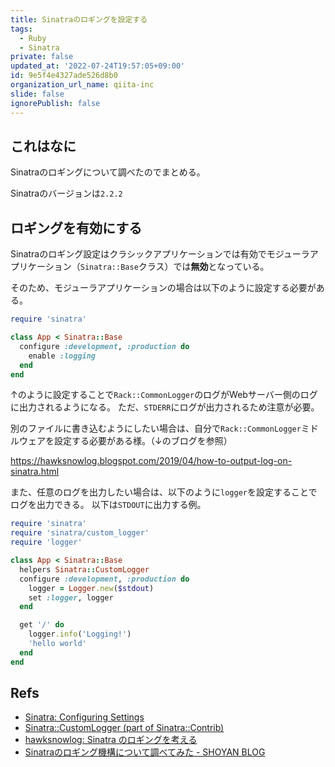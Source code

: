 ```yaml
---
title: Sinatraのロギングを設定する
tags:
  - Ruby
  - Sinatra
private: false
updated_at: '2022-07-24T19:57:05+09:00'
id: 9e5f4e4327ade526d8b0
organization_url_name: qiita-inc
slide: false
ignorePublish: false
---
```

## これはなに

Sinatraのロギングについて調べたのでまとめる。

Sinatraのバージョンは`2.2.2`

## ロギングを有効にする

Sinatraのロギング設定はクラシックアプリケーションでは有効でモジューラアプリケーション（`Sinatra::Base`クラス）では**無効**となっている。

そのため、モジューラアプリケーションの場合は以下のように設定する必要がある。

```app.rb
require 'sinatra'

class App < Sinatra::Base
  configure :development, :production do
    enable :logging
  end
end
```

↑のように設定することで`Rack::CommonLogger`のログがWebサーバー側のログに出力されるようになる。
ただ、`STDERR`にログが出力されるため注意が必要。

別のファイルに書き込むようにしたい場合は、自分で`Rack::CommonLogger`ミドルウェアを設定する必要がある様。（↓のブログを参照）

https://hawksnowlog.blogspot.com/2019/04/how-to-output-log-on-sinatra.html

また、任意のログを出力したい場合は、以下のように`logger`を設定することでログを出力できる。
以下は`STDOUT`に出力する例。

```app.rb
require 'sinatra'
require 'sinatra/custom_logger'
require 'logger'

class App < Sinatra::Base
  helpers Sinatra::CustomLogger
  configure :development, :production do
    logger = Logger.new($stdout)
    set :logger, logger
  end

  get '/' do
    logger.info('Logging!')
    'hello world'
  end
end
```

## Refs

- [Sinatra: Configuring Settings](http://sinatrarb.com/configuration.html)
- [Sinatra::CustomLogger (part of Sinatra::Contrib)](http://sinatrarb.com/contrib/custom_logger)
- [hawksnowlog: Sinatra のロギングを考える](https://hawksnowlog.blogspot.com/2019/04/how-to-output-log-on-sinatra.html)
- [Sinatraのロギング機構について調べてみた - SHOYAN BLOG](https://48n.jp/blog/2016/05/27/sinatra-logger/)
